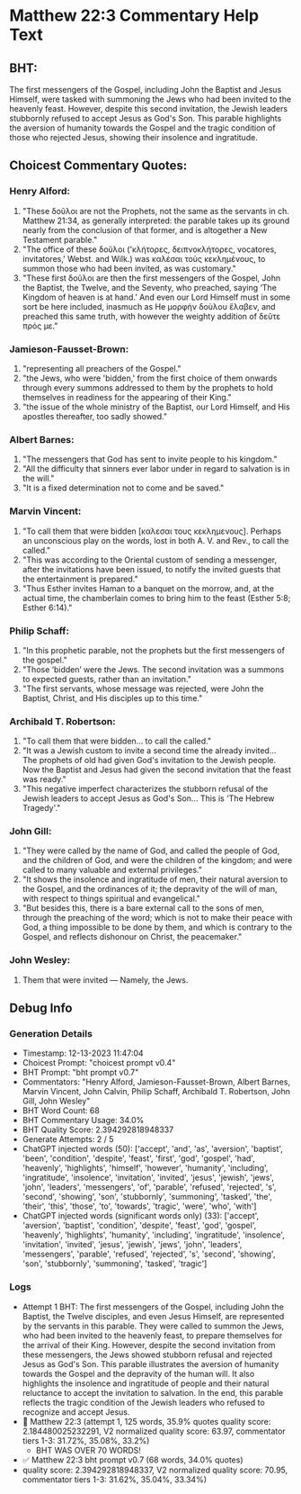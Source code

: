 # Matthew 22:3 Commentary Help Text

## BHT:
The first messengers of the Gospel, including John the Baptist and Jesus Himself, were tasked with summoning the Jews who had been invited to the heavenly feast. However, despite this second invitation, the Jewish leaders stubbornly refused to accept Jesus as God's Son. This parable highlights the aversion of humanity towards the Gospel and the tragic condition of those who rejected Jesus, showing their insolence and ingratitude.

## Choicest Commentary Quotes:
### Henry Alford:
1. "These δοῦλοι are not the Prophets, not the same as the servants in ch. Matthew 21:34, as generally interpreted: the parable takes up its ground nearly from the conclusion of that former, and is altogether a New Testament parable."
2. "The office of these δοῦλοι ('κλήτορες, δειπνοκλήτορες, vocatores, invitatores,' Webst. and Wilk.) was καλέσαι τοὺς κεκλημένους, to summon those who had been invited, as was customary."
3. "These first δοῦλοι are then the first messengers of the Gospel, John the Baptist, the Twelve, and the Seventy, who preached, saying ‘The Kingdom of heaven is at hand.’ And even our Lord Himself must in some sort be here included, inasmuch as He μορφὴν δοὺλου ἔλαβεν, and preached this same truth, with however the weighty addition of δεῦτε πρός με."

### Jamieson-Fausset-Brown:
1. "representing all preachers of the Gospel."
2. "the Jews, who were 'bidden,' from the first choice of them onwards through every summons addressed to them by the prophets to hold themselves in readiness for the appearing of their King."
3. "the issue of the whole ministry of the Baptist, our Lord Himself, and His apostles thereafter, too sadly showed."

### Albert Barnes:
1. "The messengers that God has sent to invite people to his kingdom."
2. "All the difficulty that sinners ever labor under in regard to salvation is in the will."
3. "It is a fixed determination not to come and be saved."

### Marvin Vincent:
1. "To call them that were bidden [καλεσαι τους κεκλημενους]. Perhaps an unconscious play on the words, lost in both A. V. and Rev., to call the called." 
2. "This was according to the Oriental custom of sending a messenger, after the invitations have been issued, to notify the invited guests that the entertainment is prepared."
3. "Thus Esther invites Haman to a banquet on the morrow, and, at the actual time, the chamberlain comes to bring him to the feast (Esther 5:8; Esther 6:14)."

### Philip Schaff:
1. "In this prophetic parable, not the prophets but the first messengers of the gospel."
2. "Those ‘bidden’ were the Jews. The second invitation was a summons to expected guests, rather than an invitation."
3. "The first servants, whose message was rejected, were John the Baptist, Christ, and His disciples up to this time."

### Archibald T. Robertson:
1. "To call them that were bidden... to call the called." 
2. "It was a Jewish custom to invite a second time the already invited... The prophets of old had given God's invitation to the Jewish people. Now the Baptist and Jesus had given the second invitation that the feast was ready." 
3. "This negative imperfect characterizes the stubborn refusal of the Jewish leaders to accept Jesus as God's Son... This is 'The Hebrew Tragedy'."

### John Gill:
1. "They were called by the name of God, and called the people of God, and the children of God, and were the children of the kingdom; and were called to many valuable and external privileges."
2. "It shows the insolence and ingratitude of men, their natural aversion to the Gospel, and the ordinances of it; the depravity of the will of man, with respect to things spiritual and evangelical."
3. "But besides this, there is a bare external call to the sons of men, through the preaching of the word; which is not to make their peace with God, a thing impossible to be done by them, and which is contrary to the Gospel, and reflects dishonour on Christ, the peacemaker."

### John Wesley:
1. Them that were invited — Namely, the Jews.



## Debug Info
### Generation Details
- Timestamp: 12-13-2023 11:47:04
- Choicest Prompt: "choicest prompt v0.4"
- BHT Prompt: "bht prompt v0.7"
- Commentators: "Henry Alford, Jamieson-Fausset-Brown, Albert Barnes, Marvin Vincent, John Calvin, Philip Schaff, Archibald T. Robertson, John Gill, John Wesley"
- BHT Word Count: 68
- BHT Commentary Usage: 34.0%
- BHT Quality Score: 2.394292818948337
- Generate Attempts: 2 / 5
- ChatGPT injected words (50):
	['accept', 'and', 'as', 'aversion', 'baptist', 'been', 'condition', 'despite', 'feast', 'first', 'god', 'gospel', 'had', 'heavenly', 'highlights', 'himself', 'however', 'humanity', 'including', 'ingratitude', 'insolence', 'invitation', 'invited', 'jesus', 'jewish', 'jews', 'john', 'leaders', 'messengers', 'of', 'parable', 'refused', 'rejected', 's', 'second', 'showing', 'son', 'stubbornly', 'summoning', 'tasked', 'the', 'their', 'this', 'those', 'to', 'towards', 'tragic', 'were', 'who', 'with']
- ChatGPT injected words (significant words only) (33):
	['accept', 'aversion', 'baptist', 'condition', 'despite', 'feast', 'god', 'gospel', 'heavenly', 'highlights', 'humanity', 'including', 'ingratitude', 'insolence', 'invitation', 'invited', 'jesus', 'jewish', 'jews', 'john', 'leaders', 'messengers', 'parable', 'refused', 'rejected', 's', 'second', 'showing', 'son', 'stubbornly', 'summoning', 'tasked', 'tragic']

### Logs
- Attempt 1 BHT: The first messengers of the Gospel, including John the Baptist, the Twelve disciples, and even Jesus Himself, are represented by the servants in this parable. They were called to summon the Jews, who had been invited to the heavenly feast, to prepare themselves for the arrival of their King. However, despite the second invitation from these messengers, the Jews showed stubborn refusal and rejected Jesus as God's Son. This parable illustrates the aversion of humanity towards the Gospel and the depravity of the human will. It also highlights the insolence and ingratitude of people and their natural reluctance to accept the invitation to salvation. In the end, this parable reflects the tragic condition of the Jewish leaders who refused to recognize and accept Jesus.
- 🔄 Matthew 22:3 (attempt 1, 125 words, 35.9% quotes quality score: 2.184480025232291, V2 normalized quality score: 63.97, commentator tiers 1-3: 31.72%, 35.08%, 33.2%) 
	- BHT WAS OVER 70 WORDS!
- ✅ Matthew 22:3 bht prompt v0.7 (68 words, 34.0% quotes)
- quality score: 2.394292818948337, V2 normalized quality score: 70.95, commentator tiers 1-3: 31.62%, 35.04%, 33.34%)